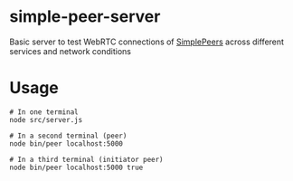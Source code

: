 # simple-peer-server
Basic server to test WebRTC connections of [SimplePeers](http://github.com/feross/simple-peer) across different services and network conditions

# Usage

    # In one terminal
    node src/server.js

    # In a second terminal (peer)
    node bin/peer localhost:5000

    # In a third terminal (initiator peer)
    node bin/peer localhost:5000 true

